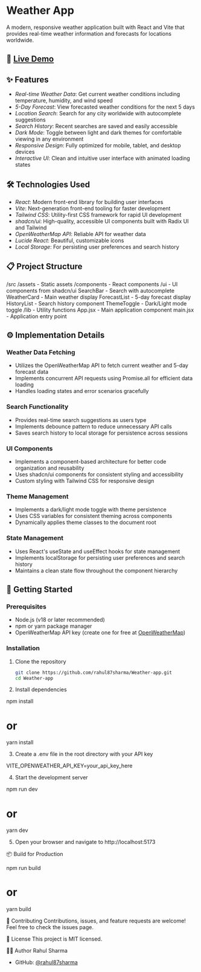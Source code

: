 # Weather App

A modern, responsive weather application built with React and Vite that provides real-time weather information and forecasts for locations worldwide.

## 🚀 [Live Demo](https://weather-app-tawny-psi-51.vercel.app/)

## ✨ Features

- *Real-time Weather Data*: Get current weather conditions including temperature, humidity, and wind speed
- *5-Day Forecast*: View forecasted weather conditions for the next 5 days
- *Location Search*: Search for any city worldwide with autocomplete suggestions
- *Search History*: Recent searches are saved and easily accessible
- *Dark Mode*: Toggle between light and dark themes for comfortable viewing in any environment
- *Responsive Design*: Fully optimized for mobile, tablet, and desktop devices
- *Interactive UI*: Clean and intuitive user interface with animated loading states

## 🛠 Technologies Used

- *React*: Modern front-end library for building user interfaces
- *Vite*: Next-generation front-end tooling for faster development
- *Tailwind CSS*: Utility-first CSS framework for rapid UI development
- *shadcn/ui*: High-quality, accessible UI components built with Radix UI and Tailwind
- *OpenWeatherMap API*: Reliable API for weather data
- *Lucide React*: Beautiful, customizable icons
- *Local Storage*: For persisting user preferences and search history

## 📋 Project Structure
/src
/assets         - Static assets
/components     - React components
/ui           - UI components from shadcn/ui
SearchBar     - Search with autocomplete
WeatherCard   - Main weather display
ForecastList  - 5-day forecast display
HistoryList   - Search history component
ThemeToggle   - Dark/Light mode toggle
/lib            - Utility functions
App.jsx         - Main application component
main.jsx        - Application entry point


## ⚙ Implementation Details

### Weather Data Fetching
- Utilizes the OpenWeatherMap API to fetch current weather and 5-day forecast data
- Implements concurrent API requests using Promise.all for efficient data loading
- Handles loading states and error scenarios gracefully

### Search Functionality
- Provides real-time search suggestions as users type
- Implements debounce pattern to reduce unnecessary API calls
- Saves search history to local storage for persistence across sessions

### UI Components
- Implements a component-based architecture for better code organization and reusability
- Uses shadcn/ui components for consistent styling and accessibility
- Custom styling with Tailwind CSS for responsive design

### Theme Management
- Implements a dark/light mode toggle with theme persistence
- Uses CSS variables for consistent theming across components
- Dynamically applies theme classes to the document root

### State Management
- Uses React's useState and useEffect hooks for state management
- Implements localStorage for persisting user preferences and search history
- Maintains a clean state flow throughout the component hierarchy

## 🚀 Getting Started

### Prerequisites
- Node.js (v18 or later recommended)
- npm or yarn package manager
- OpenWeatherMap API key (create one for free at [OpenWeatherMap](https://openweathermap.org/api))

### Installation

1. Clone the repository
   ```bash
   git clone https://github.com/rahul87sharma/Weather-app.git
   cd Weather-app

2. Install dependencies

npm install
# or
yarn install

3. Create a .env file in the root directory with your API key

VITE_OPENWEATHER_API_KEY=your_api_key_here

4. Start the development server

npm run dev
# or
yarn dev

5. Open your browser and navigate to http://localhost:5173

📦 Build for Production

npm run build
# or
yarn build

🤝 Contributing
Contributions, issues, and feature requests are welcome! Feel free to check the issues page.

📝 License
This project is MIT licensed.

👨‍💻 Author
Rahul Sharma

- GitHub: [@rahul87sharma](https://github.com/rahul87sharma)